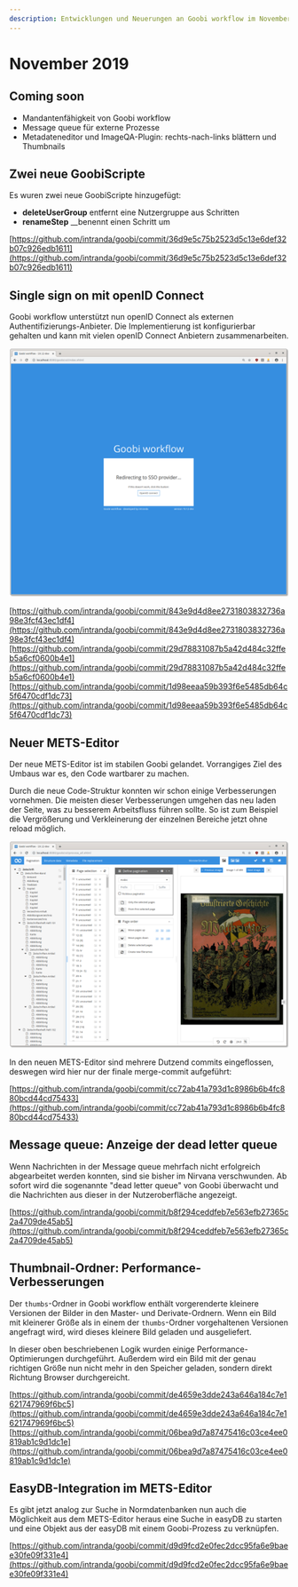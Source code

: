 ```yaml
---
description: Entwicklungen und Neuerungen an Goobi workflow im November 2019
---
```


# November 2019

## Coming soon

* Mandantenfähigkeit von Goobi workflow
* Message queue für externe Prozesse
* Metadateneditor und ImageQA-Plugin: rechts-nach-links blättern und Thumbnails

## Zwei neue GoobiScripte

Es wuren zwei neue GoobiScripte hinzugefügt:

* **deleteUserGroup** entfernt eine Nutzergruppe aus Schritten
* **renameStep** \_\_benennt einen Schritt um

[https://github.com/intranda/goobi/commit/36d9e5c75b2523d5c13e6def32b07c926edb1611](https://github.com/intranda/goobi/commit/36d9e5c75b2523d5c13e6def32b07c926edb1611)

## Single sign on mit openID Connect

Goobi workflow unterstützt nun openID Connect als externen Authentifizierungs-Anbieter. Die Implementierung ist konfigurierbar gehalten und kann mit vielen openID Connect Anbietern zusammenarbeiten.

![Neuer single sign on](../.gitbook/assets/1911_openid_sso.png)

[https://github.com/intranda/goobi/commit/843e9d4d8ee2731803832736a98e3fcf43ec1df4](https://github.com/intranda/goobi/commit/843e9d4d8ee2731803832736a98e3fcf43ec1df4)[https://github.com/intranda/goobi/commit/29d78831087b5a42d484c32ffeb5a6cf0600b4e1](https://github.com/intranda/goobi/commit/29d78831087b5a42d484c32ffeb5a6cf0600b4e1)[https://github.com/intranda/goobi/commit/1d98eeaa59b393f6e5485db64c5f6470cdf1dc73](https://github.com/intranda/goobi/commit/1d98eeaa59b393f6e5485db64c5f6470cdf1dc73)

## Neuer METS-Editor

Der neue METS-Editor ist im stabilen Goobi gelandet. Vorrangiges Ziel des Umbaus war es, den Code wartbarer zu machen.

Durch die neue Code-Struktur konnten wir schon einige Verbesserungen vornehmen. Die meisten dieser Verbesserungen umgehen das neu laden der Seite, was zu besserem Arbeitsfluss führen sollte. So ist zum Beispiel die Vergrößerung und Verkleinerung der einzelnen Bereiche jetzt ohne reload möglich.

![Der neue METS-Editor](../.gitbook/assets/1911_metseditor.png)

In den neuen METS-Editor sind mehrere Dutzend commits eingeflossen, deswegen wird hier nur der finale merge-commit aufgeführt:

[https://github.com/intranda/goobi/commit/cc72ab41a793d1c8986b6b4fc880bcd44cd75433](https://github.com/intranda/goobi/commit/cc72ab41a793d1c8986b6b4fc880bcd44cd75433)

## Message queue: Anzeige der dead letter queue

Wenn Nachrichten in der Message queue mehrfach nicht erfolgreich abgearbeitet werden konnten, sind sie bisher im Nirvana verschwunden. Ab sofort wird die sogenannte "dead letter queue" von Goobi überwacht und die Nachrichten aus dieser in der Nutzeroberfläche angezeigt.

[https://github.com/intranda/goobi/commit/b8f294ceddfeb7e563efb27365c2a4709de45ab5](https://github.com/intranda/goobi/commit/b8f294ceddfeb7e563efb27365c2a4709de45ab5)

## Thumbnail-Ordner: Performance-Verbesserungen

Der `thumbs`-Ordner in Goobi workflow enthält vorgerenderte kleinere Versionen der Bilder in den Master- und Derivate-Ordnern. Wenn ein Bild mit kleinerer Größe als in einem der `thumbs`-Ordner vorgehaltenen Versionen angefragt wird, wird dieses kleinere Bild geladen und ausgeliefert.

In dieser oben beschriebenen Logik wurden einige Performance-Optimierungen durchgeführt. Außerdem wird ein Bild mit der genau richtigen Größe nun nicht mehr in den Speicher geladen, sondern direkt Richtung Browser durchgereicht.

[https://github.com/intranda/goobi/commit/de4659e3dde243a646a184c7e1621747969f6bc5](https://github.com/intranda/goobi/commit/de4659e3dde243a646a184c7e1621747969f6bc5) [https://github.com/intranda/goobi/commit/06bea9d7a87475416c03ce4ee0819ab1c9d1dc1e](https://github.com/intranda/goobi/commit/06bea9d7a87475416c03ce4ee0819ab1c9d1dc1e)

## EasyDB-Integration im METS-Editor

Es gibt jetzt analog zur Suche in Normdatenbanken nun auch die Möglichkeit aus dem METS-Editor heraus eine Suche in easyDB zu starten und eine Objekt aus der easyDB mit einem Goobi-Prozess zu verknüpfen.

[https://github.com/intranda/goobi/commit/d9d9fcd2e0fec2dcc95fa6e9baee30fe09f331e4](https://github.com/intranda/goobi/commit/d9d9fcd2e0fec2dcc95fa6e9baee30fe09f331e4)

